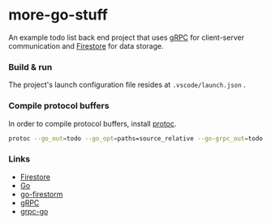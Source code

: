 # more-go-stuff

An example todo list back end project that uses [gRPC](https://grpc.io/) for client-server communication and [Firestore](https://firebase.google.com/products/firestore) for data storage.

### Build & run

The project's launch configuration file resides at `.vscode/launch.json` .

### Compile protocol buffers

In order to compile protocol buffers, install [protoc](https://grpc.io/docs/protoc-installation/).

```bash
protoc --go_out=todo --go_opt=paths=source_relative --go-grpc_out=todo --go-grpc_opt=paths=source_relative    todo/todo.proto
```

### Links

* [Firestore](https://firebase.google.com/products/firestore)
* [Go](https://go.dev/)
* [go-firestorm](https://github.com/jschoedt/go-firestorm)
* [gRPC](https://grpc.io/)
* [grpc-go](https://github.com/grpc/grpc-go)

